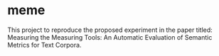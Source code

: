 # meme
This project to reproduce the proposed experiment in the paper titled: Measuring the Measuring Tools: An Automatic Evaluation of Semantic Metrics for Text Corpora.
